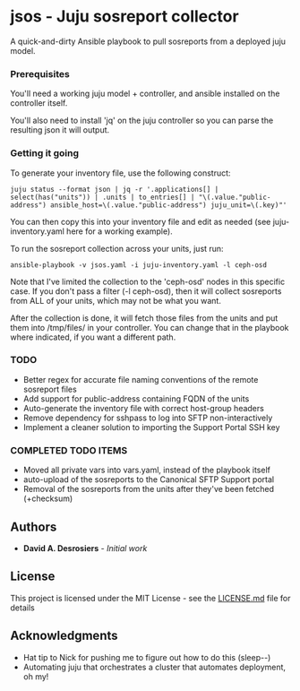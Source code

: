 # jsos - Juju sosreport collector

A quick-and-dirty Ansible playbook to pull sosreports from a deployed juju model. 

### Prerequisites

You'll need a working juju model + controller, and ansible installed on the controller itself. 

You'll also need to install 'jq' on the juju controller so you can parse the resulting json it will output. 

### Getting it going

To generate your inventory file, use the following construct: 

```
juju status --format json | jq -r '.applications[] | select(has("units")) | .units | to_entries[] | "\(.value."public-address") ansible_host=\(.value."public-address") juju_unit=\(.key)"'

```

You can then copy this into your inventory file and edit as needed (see juju-inventory.yaml here for a working example). 

To run the sosreport collection across your units, just run: 

```
ansible-playbook -v jsos.yaml -i juju-inventory.yaml -l ceph-osd
```

Note that I've limited the collection to the 'ceph-osd' nodes in this specific case. If you don't pass a filter (-l ceph-osd), then it will collect sosreports from ALL of your units, which may not be what you want. 

After the collection is done, it will fetch those files from the units and put them into /tmp/files/ in your controller. You can change that in the playbook where indicated, if you want a different path. 

### TODO

- Better regex for accurate file naming conventions of the remote sosreport files
- Add support for public-address containing FQDN of the units
- Auto-generate the inventory file with correct host-group headers
- Remove dependency for sshpass to log into SFTP non-interactively
- Implement a cleaner solution to importing the Support Portal SSH key

### COMPLETED TODO ITEMS

- Moved all private vars into vars.yaml, instead of the playbook itself
- auto-upload of the sosreports to the Canonical SFTP Support portal
- Removal of the sosreports from the units after they've been fetched (+checksum)

## Authors

* **David A. Desrosiers** - *Initial work*

## License

This project is licensed under the MIT License - see the [LICENSE.md](LICENSE.md) file for details

## Acknowledgments

* Hat tip to Nick for pushing me to figure out how to do this (sleep--) 
* Automating juju that orchestrates a cluster that automates deployment, oh my! 
